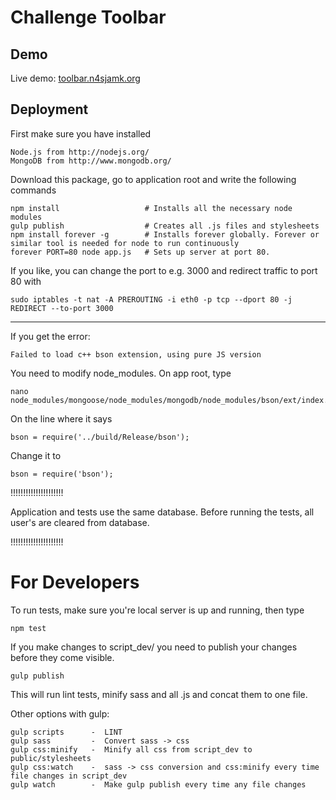 # Challenge Toolbar

## Demo

Live demo:
[toolbar.n4sjamk.org](http://toolbar.n4sjamk.org)

## Deployment

First make sure you have installed

```
Node.js from http://nodejs.org/
MongoDB from http://www.mongodb.org/
```

Download this package, go to application root and write the following commands

```
npm install                   # Installs all the necessary node modules
gulp publish                  # Creates all .js files and stylesheets
npm install forever -g        # Installs forever globally. Forever or similar tool is needed for node to run continuously
forever PORT=80 node app.js   # Sets up server at port 80. 
```

If you like, you can change the port to e.g. 3000 and redirect traffic to port 80 with

```
sudo iptables -t nat -A PREROUTING -i eth0 -p tcp --dport 80 -j REDIRECT --to-port 3000
```

----

If you get the error:

```
Failed to load c++ bson extension, using pure JS version
```

You need to modify node_modules. On app root, type

```
nano node_modules/mongoose/node_modules/mongodb/node_modules/bson/ext/index.js
```

On the line where it says

```
bson = require('../build/Release/bson');
```

Change it to

```
bson = require('bson');
```

!!!!!!!!!!!!!!!!!!!!!

Application and tests use the same database. Before running the tests, all user's are cleared from database.

!!!!!!!!!!!!!!!!!!!!!


# For Developers

To run tests, make sure you're local server is up and running, then type

```
npm test
```

If you make changes to script_dev/ you need to publish your changes before they come visible.

```
gulp publish
```

This will run lint tests, minify sass and all .js and concat them to one file.

Other options with gulp:

```
gulp scripts      -  LINT
gulp sass         -  Convert sass -> css
gulp css:minify   -  Minify all css from script_dev to public/stylesheets
gulp css:watch    -  sass -> css conversion and css:minify every time file changes in script_dev
gulp watch        -  Make gulp publish every time any file changes
```
